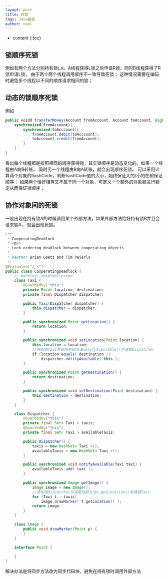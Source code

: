 ```yaml
---
layout: post
title: 死锁
tags: Java基础
author: neal
---
```

* content
{:toc}

## 锁顺序死锁
例如有两个方法分别持有锁`L`,`R`。A线程获得L锁之后申请R锁，同时B线程获得了R锁申请L锁，
由于两个两个线程调用顺序不一致导致死锁；
这种情况需要在编码时避免多个线程以不同的顺序请求相同的锁；

## 动态的锁顺序死锁
例如
```java
public voidd transferMoney(Account fromAccount, Account toAccount, BigDecimal amount){
	synchronized(fromAccount){
		synchronized(toAcccount){
			fromAccount.debit(toAcccount);
			toAcccount.credit(fromAccount);
		}
	}
}
```
看似每个线程都是按照相同的顺序获得锁，其实锁顺序是动态变化的，如果一个线程由A向B转账，
同时另一个线程由B向A转账，就会出现顺序死锁。
可以采用计算两个对象的hashCode，判断hashCode值的大小，始终保证大的/小的在前保证顺序；
如果两个恰好相等又不属于同一个对象，可定义一个额外的对象锁进行锁定从而保证锁顺序；

## 协作对象间的死锁
一般出现在持有锁A的时候调用某个外部方法，如果外部方法恰好持有锁B并且会请求锁A，
就会出现死锁。
```java
/**
 * CooperatingDeadlock
 * <p/>
 * Lock-ordering deadlock between cooperating objects
 *
 * @author Brian Goetz and Tim Peierls
 */
@Evaluated(">_<")
public class CooperatingDeadlock {
    // Warning: deadlock-prone!
    class Taxi {
        @GuardedBy("this")
        private Point location, destination;
        private final Dispatcher dispatcher;

        public Taxi(Dispatcher dispatcher) {
            this.dispatcher = dispatcher;
        }

        public synchronized Point getLocation() {
            return location;
        }

        public synchronized void setLocation(Point location) {
            this.location = location;
			//持有锁Taxi并调用外部方法notifyAvailable()申请锁Dispatcher
            if (location.equals( destination ))
                dispatcher.notifyAvailable( this );
        }

        public synchronized Point getDestination() {
            return destination;
        }

        public synchronized void setDestination(Point destination) {
            this.destination = destination;
        }
    }

    class Dispatcher {
        @GuardedBy("this")
        private final Set< Taxi > taxis;
        @GuardedBy("this")
        private final Set< Taxi > availableTaxis;

        public Dispatcher() {
            taxis = new HashSet< Taxi >();
            availableTaxis = new HashSet< Taxi >();
        }

        public synchronized void notifyAvailable(Taxi taxi) {
            availableTaxis.add( taxi );
        }

        public synchronized Image getImage() {
            Image image = new Image();
			//持有锁Dispatcher并调用外部方法t.getLocation()申请锁Taxi
            for (Taxi t : taxis)
                image.drawMarker( t.getLocation() );
            return image;
        }
    }

    class Image {
        public void drawMarker(Point p) {
        }
    }

    interface Point {

    }
}
```
解决办法是将同步方法改为同步代码块，避免在持有锁时调用外部方法


